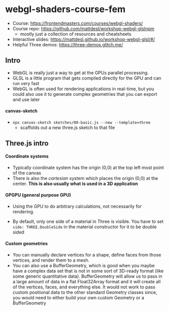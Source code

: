 # webgl-shaders-course-fem
* Course: https://frontendmasters.com/courses/webgl-shaders/
* Course repo: https://github.com/mattdesl/workshop-webgl-glslnpm
  * mostly just a collection of resources and cheatsheets
* Interactive slides: https://mattdesl.github.io/workshop-webgl-glsl/#/
* Helpful Three demos: https://three-demos.glitch.me/

## Intro
* WebGL is really just a way to get at the GPUs parallel processing.
* GLSL is a little program that gets compiled directly for the GPU and can run very fast
* WebGL is often used for rendering applications in real-time, but you could also use it to generate complex geometries that you can export and use later

#### canvas-sketch
* `npx canvas-sketch sketches/00-basic.js --new --template=three`
  * scaffolds out a new three.js sketch to that file

## Three.js intro

#### Coordinate systems
* Typically coordinate system has the origin (0,0) at the top left most point of the canvas
* There is also the _cartesian_ system which places the origin (0,0) at the center.  __This is also usually what is used in a 3D application__

#### GPGPU (general purpose GPU)
* Using the GPU to do arbitrary calculations, not necessarily for rendering.  

* By default, only one side of a material in Three is visible.  You have to set `side: THREE.DoubleSide` in the material constructor for it to be double sided

#### Custom geometries
* You can manually declare vertices for a shape, define faces from those vertices, and render them to a mesh.
* You can also use a BufferGeometry, which is good when you maybe have a complex data set that is not in some sort of 3D-ready format (like some generic quantitative data).  BufferGeometry will allow us to pass in a large amount of data in a flat Float32Array format and it will create all of the vertices, faces, and everything else.  It would not work to pass custom positional data to the other standard Geometry classes since, you would need to either build your own custom Geometry or a BufferGeometry